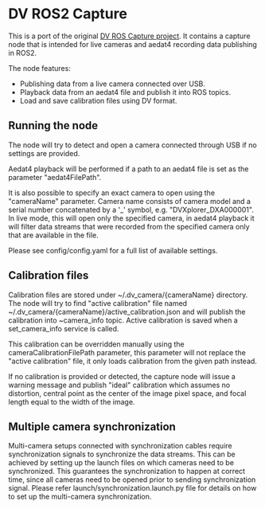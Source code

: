 # DV ROS2 Capture

This is a port of the original [DV ROS Capture project](https://gitlab.com/inivation/dv/dv-ros/-/tree/master/dv_ros_capture).
It contains a capture node that is intended for live cameras and aedat4 recording data publishing in ROS2.

The node features:
- Publishing data from a live camera connected over USB.
- Playback data from an aedat4 file and publish it into ROS topics.
- Load and save calibration files using DV format.

## Running the node

The node will try to detect and open a camera connected through USB if no settings are provided.

Aedat4 playback will be performed if a path to an aedat4 file is set as the parameter "aedat4FilePath".

It is also possible to specify an exact camera to open using the "cameraName" parameter. Camera name consists
of camera model and a serial number concatenated by a '_' symbol, e.g. "DVXplorer_DXA000001".  In live mode, this
will open only the specified camera, in aedat4 playback it will filter data streams that were recorded from the
specified camera only that are available in the file.

Please see config/config.yaml for a full list of available settings.

## Calibration files

Calibration files are stored under ~/.dv_camera/{cameraName} directory. The node will try to find
"active calibration" file named ~/.dv_camera/{cameraName}/active_calibration.json and will publish the calibration
into ~camera_info topic. Active calibration is saved when a set_camera_info service is called.

This calibration can be overridden manually using the cameraCalibrationFilePath parameter, this parameter
will not replace the "active calibration" file, it only loads calibration from the given path instead.

If no calibration is provided or detected, the capture node will issue a warning message and publish "ideal"
calibration which assumes no distortion, central point as the center of the image pixel space, and focal length
equal to the width of the image.

## Multiple camera synchronization

Multi-camera setups connected with synchronization cables require synchronization signals to synchronize
the data streams. This can be achieved by setting up the launch files on which cameras need to be synchronized.
This guarantees the synchronization to happen at correct time, since all cameras need to be opened prior
to sending synchronization signal. Please refer launch/synchronization.launch.py file for details on how to
set up the multi-camera synchronization.